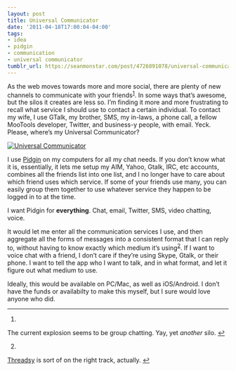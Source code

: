 ```yaml
---
layout: post
title: Universal Communicator
date: '2011-04-18T17:00:04-04:00'
tags:
- idea
- pidgin
- communication
- universal communicator
tumblr_url: https://seanmonstar.com/post/4726891078/universal-communicator
---
```

As the web moves towards more and more social, there are plenty of new channels to communicate with your friends<sup id="fnref:1"><a href="#fn:1" class="footnote-ref" role="doc-noteref">1</a></sup>. In some ways that’s awesome, but the silos it creates are less so. I’m finding it more and more frustrating to recall what service I should use to contact a certain individual. To contact my wife, I use GTalk, my brother, SMS, my in-laws, a phone call, a fellow MooTools developer, Twitter, and business-y people, with email. Yeck. Please, where’s my Universal Communicator?

[![Universal Communicator](https://64.media.tumblr.com/tumblr_ljo5ojllXg1qzek7l.jpg)](http://en.wikipedia.org/wiki/Communicator_(Star_Trek))

I use [Pidgin](http://www.pidgin.im/) on my computers for all my chat needs. If you don’t know what it is, essentially, it lets me setup my AIM, Yahoo, Gtalk, IRC, etc accounts, combines all the friends list into one list, and I no longer have to care about which friend uses which service. If some of your friends use many, you can easily group them together to use whatever service they happen to be logged in to at the time.

I want Pidgin for **everything**. Chat, email, Twitter, SMS, video chatting, voice.

It would let me enter all the communication services I use, and then aggregate all the forms of messages into a consistent format that I can reply to, without having to know exactly which medium it’s using<sup id="fnref:2"><a href="#fn:2" class="footnote-ref" role="doc-noteref">2</a></sup>. If I want to voice chat with a friend, I don’t care if they’re using Skype, Gtalk, or their phone. I want to tell the app who I want to talk, and in what format, and let it figure out what medium to use.

Ideally, this would be available on PC/Mac, as well as iOS/Android. I don’t have the funds or availabilty to make this myself, but I sure would love anyone who did.

* * *

1. 

The current explosion seems to be group chatting. Yay, yet _another_ silo.&nbsp;[↩︎](#fnref:1)

2. 

[Threadsy](http://threadsy.com) is sort of on the right track, actually.&nbsp;[↩︎](#fnref:2)


